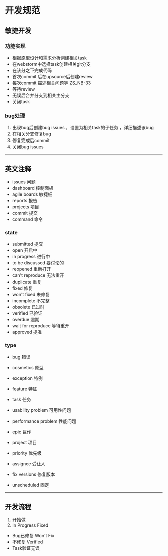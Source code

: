 # 开发规范

## 敏捷开发

### 功能实现

- 根据原型设计和需求分析创建相关task
- 在webstorm中选择task创建相关git分支
- 在该分之下完成代码
- 首次commit 后在upsource后创建review
- 每次commit 描述相关问题等 ZS_NB-33
- 等待review
- 无误后合并分支到相关主分支
- 关闭task

### bug处理

1. 出现bug后创建bug issues ，设置为相关task的子任务 ，详细描述该bug
1. 在相关分支修复bug
1. 修复完成后commit
1. 关闭bug issues

*********

## 英文注释

- issues 问题
- dashboard 控制面板
- agile boards 敏捷板
- reports 报告
- projects 项目
- commit 提交
- command 命令

### state

- submitted 提交
- open  开启中
- in progress 进行中
- to be discussed 要讨论的
- reopened 重新打开
- can't reproduce  无法重开
- duplicate 重复
- fixed 修复
- won't fixed 未修复
- incomplete 不完整
- obsolete 已过时
- verified 已验证
- overdue 逾期
- wait for reproduce 等待重开
- approved 提准

### type

- bug 错误
- cosmetics 原型
- exception 特例
- feature 特征
- task 任务
- usability problem 可用性问题
- performance problem 性能问题
- epic 巨作

- project 项目
- priority 优先级
- assignee 受让人
- fix versions 修复版本
- unscheduled 固定

********

## 开发流程

1. 开始做
1. In Progress Fixed
  - Bug已修复 Won't Fix
  - 不修复 Verified
  - Task验证无误